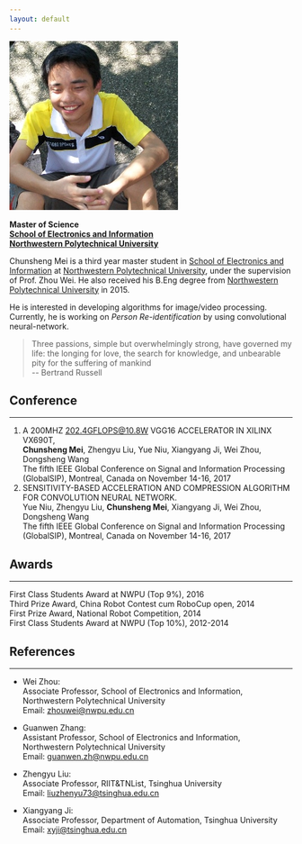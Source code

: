 ```yaml
---
layout: default
---
```


<img class="profile-picture" src="chuenshengm.jpg">

**Master of Science**  
[**School of Electronics and Information**](http://dianzi.nwpu.edu.cn/en)  
[**Northwestern Polytechnical University**](http://en.nwpu.edu.cn/)

Chunsheng Mei is a third year master student in [School of Electronics
and Information](http://dianzi.nwpu.edu.cn) at [Northwestern Polytechnical
University](http://en.nwpu.edu.cn), under the supervision of Prof. Zhou Wei.
He also received his B.Eng degree from [Northwestern Polytechnical
University](http://en.nwpu.edu.cn) in 2015.

He is interested in developing algorithms for image/video processing. Currently, he is
working on *Person Re-identification* by using convolutional neural-network.

> Three passions, simple but overwhelmingly strong, have governed my life:
> the longing for love, the search for knowledge, and unbearable pity for the suffering of mankind  
> -- Bertrand Russell

## Conference
---

1. A 200MHZ 202.4GFLOPS@10.8W VGG16 ACCELERATOR IN XILINX VX690T,  
   **Chunsheng Mei**, Zhengyu Liu, Yue Niu,  Xiangyang Ji, Wei Zhou, Dongsheng Wang  
   The fifth IEEE Global Conference on Signal and Information Processing (GlobalSIP),
   Montreal, Canada on November 14-16, 2017
2. SENSITIVITY-BASED ACCELERATION AND COMPRESSION ALGORITHM FOR CONVOLUTION NEURAL NETWORK.  
   Yue Niu, Zhengyu Liu, **Chunsheng Mei**, Xiangyang Ji, Wei Zhou, Dongsheng Wang  
   The fifth IEEE Global Conference on Signal and Information Processing (GlobalSIP), Montreal, Canada on November 14-16, 2017

## Awards
---
First Class Students Award at NWPU (Top 9%), 2016  
Third Prize Award, China Robot Contest cum RoboCup open, 2014  
First Prize Award, National Robot Competition, 2014  
First Class Students Award at NWPU (Top 10%), 2012-2014

## References
---

* Wei Zhou:  
  Associate Professor, School of Electronics and Information, Northwestern Polytechnical University  
  Email: [zhouwei@nwpu.edu.cn](mailto:zhouwei@nwpu.edu.cn)

* Guanwen Zhang:  
  Assistant Professor, School of Electronics and Information, Northwestern Polytechnical University  
  Email: [guanwen.zh@nwpu.edu.cn](mailto:guanwen.zh@nwpu.edu.cn)

* Zhengyu Liu:  
  Associate Professor, RIIT&TNList, Tsinghua University  
  Email: [liuzhenyu73@tsinghua.edu.cn](mailto:liuzhenyu73@tsinghua.edu.cn)

* Xiangyang Ji:  
  Associate Professor, Department of Automation, Tsinghua University  
  Email: [xyji@tsinghua.edu.cn](mailto:xyji@tsinghua.edu.cn)

[comment]:# 
[comment]:# 
[comment]:# 
